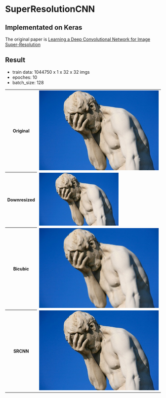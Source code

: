 # SuperResolutionCNN
## Implementated on Keras

The original paper is [Learning a Deep Convolutional Network for Image Super-Resolution](https://arxiv.org/abs/1501.00092)

## Result
- train data: 1044750 x 1 x 32 x 32 imgs
- epoches: 10
- batch_size: 128

<p align="center">

<table style="width:100%">
  <tr>
    <th>Original</th>
    <td><img src="https://github.com/0leynik/SuperResolutionCNN/blob/master/predict_2x/1.jpg"/></td>
  </tr>

  <tr>
    <th>Downresized</th>
    <td><img src="https://github.com/0leynik/SuperResolutionCNN/blob/master/predict_2x/1_downresized.jpg"/></td> 
  </tr>
  <tr>
    <th>Bicubic</th>
    <td><img src="https://github.com/0leynik/SuperResolutionCNN/blob/master/predict_2x/1_bicubic.jpg"/></td>
  </tr>
  <tr>
    <th>SRCNN</th>
    <td><img src="https://github.com/0leynik/SuperResolutionCNN/blob/master/predict_2x/1_srcnn.jpg"/></td>
  </tr>
</table>
</p>

